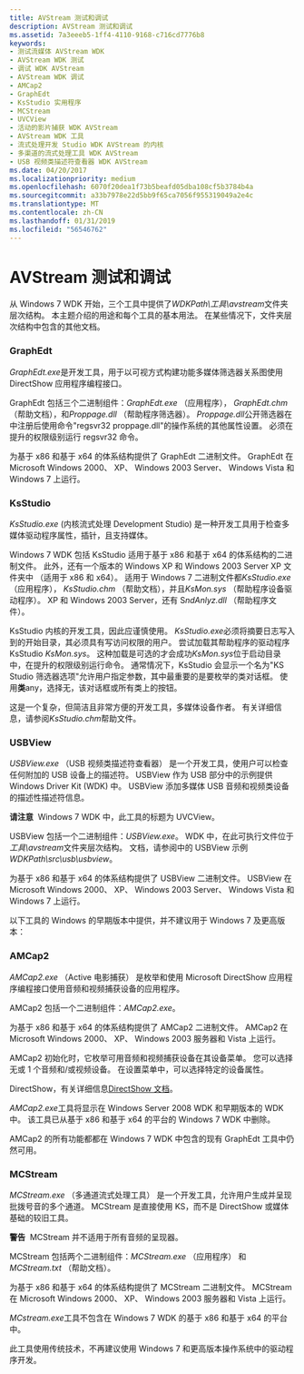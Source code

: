 ```yaml
---
title: AVStream 测试和调试
description: AVStream 测试和调试
ms.assetid: 7a3eeeb5-1ff4-4110-9168-c716cd7776b8
keywords:
- 测试流媒体 AVStream WDK
- AVStream WDK 测试
- 调试 WDK AVStream
- AVStream WDK 调试
- AMCap2
- GraphEdt
- KsStudio 实用程序
- MCStream
- UVCView
- 活动的影片捕获 WDK AVStream
- AVStream WDK 工具
- 流式处理开发 Studio WDK AVStream 的内核
- 多渠道的流式处理工具 WDK AVStream
- USB 视频类描述符查看器 WDK AVStream
ms.date: 04/20/2017
ms.localizationpriority: medium
ms.openlocfilehash: 6070f20dea1f73b5beafd05dba108cf5b3784b4a
ms.sourcegitcommit: a33b7978e22d5bb9f65ca7056f955319049a2e4c
ms.translationtype: MT
ms.contentlocale: zh-CN
ms.lasthandoff: 01/31/2019
ms.locfileid: "56546762"
---
```

# <a name="avstream-testing-and-debugging"></a>AVStream 测试和调试


从 Windows 7 WDK 开始，三个工具中提供了*WDKPath\\工具\\avstream*文件夹层次结构。 本主题介绍的用途和每个工具的基本用法。 在某些情况下，文件夹层次结构中包含的其他文档。

### <a name="graphedt"></a>**GraphEdt**

*GraphEdt.exe*是开发工具，用于以可视方式构建功能多媒体筛选器关系图使用 DirectShow 应用程序编程接口。

GraphEdt 包括三个二进制组件：*GraphEdt.exe* （应用程序）， *GraphEdt.chm* （帮助文档），和*Proppage.dll* （帮助程序筛选器）。 *Proppage.dll*公开筛选器在中注册后使用命令"regsvr32 proppage.dll"的操作系统的其他属性设置。 必须在提升的权限级别运行 regsvr32 命令。

为基于 x86 和基于 x64 的体系结构提供了 GraphEdt 二进制文件。 GraphEdt 在 Microsoft Windows 2000、 XP、 Windows 2003 Server、 Windows Vista 和 Windows 7 上运行。

### <a name="ksstudio"></a>**KsStudio**

*KsStudio.exe* (内核流式处理 Development Studio) 是一种开发工具用于检查多媒体驱动程序属性，插针，且支持媒体。

Windows 7 WDK 包括 KsStudio 适用于基于 x86 和基于 x64 的体系结构的二进制文件。 此外，还有一个版本的 Windows XP 和 Windows 2003 Server XP 文件夹中 （适用于 x86 和 x64）。 适用于 Windows 7 二进制文件都*KsStudio.exe* （应用程序）， *KsStudio.chm* （帮助文档），并且*KsMon.sys* （帮助程序设备驱动程序）。 XP 和 Windows 2003 Server，还有 S*ndAnlyz.dll* （帮助程序文件）。

KsStudio 内核的开发工具，因此应谨慎使用。 *KsStudio.exe*必须将摘要日志写入到的开始目录，其必须具有写访问权限的用户。 尝试加载其帮助程序的驱动程序 KsStudio *KsMon.sys*。 这种加载是可选的才会成功*KsMon.sys*位于启动目录中，在提升的权限级别运行命令。 通常情况下，KsStudio 会显示一个名为"KS Studio 筛选器选项"允许用户指定参数，其中最重要的是要枚举的类对话框。 使用**类**any，选择无，该对话框或所有类上的按钮。

这是一个复杂，但简洁且非常方便的开发工具，多媒体设备作者。 有关详细信息，请参阅*KsStudio.chm*帮助文件。

### <a href="" id="uvcview"></a>**USBView**

*USBView.exe* （USB 视频类描述符查看器） 是一个开发工具，使用户可以检查任何附加的 USB 设备上的描述符。 USBView 作为 USB 部分中的示例提供 Windows Driver Kit (WDK) 中。 USBView 添加多媒体 USB 音频和视频类设备的描述性描述符信息。

**请注意**  Windows 7 WDK 中，此工具的标题为 UVCView。

 

USBView 包括一个二进制组件：*USBView.exe*。 WDK 中，在此可执行文件位于*工具\\avstream*文件夹层次结构。 文档，请参阅中的 USBView 示例*WDKPath\\src\\usb\\usbview*。

为基于 x86 和基于 x64 的体系结构提供了 USBView 二进制文件。 USBView 在 Microsoft Windows 2000、 XP、 Windows 2003 Server、 Windows Vista 和 Windows 7 上运行。

以下工具的 Windows 的早期版本中提供，并不建议用于 Windows 7 及更高版本：

### <a name="amcap2"></a>**AMCap2**

*AMCap2.exe* （Active 电影捕获） 是枚举和使用 Microsoft DirectShow 应用程序编程接口使用音频和视频捕获设备的应用程序。

AMCap2 包括一个二进制组件：*AMCap2.exe*。

为基于 x86 和基于 x64 的体系结构提供了 AMCap2 二进制文件。 AMCap2 在 Microsoft Windows 2000、 XP、 Windows 2003 服务器和 Vista 上运行。

AMCap2 初始化时，它枚举可用音频和视频捕获设备在其设备菜单。 您可以选择无或 1 个音频和/或视频设备。 在设置菜单中，可以选择特定的设备属性。

DirectShow，有关详细信息[DirectShow 文档](https://go.microsoft.com/fwlink/p/?linkid=68207)。

*AMCap2.exe*工具将显示在 Windows Server 2008 WDK 和早期版本的 WDK 中。 该工具已从基于 x86 和基于 x64 的平台的 Windows 7 WDK 中删除。

AMCap2 的所有功能都都在 Windows 7 WDK 中包含的现有 GraphEdt 工具中仍然可用。

### <a name="mcstream"></a>**MCStream**

*MCStream.exe* （多通道流式处理工具） 是一个开发工具，允许用户生成并呈现批拨号音的多个通道。 MCStream 是直接使用 KS，而不是 DirectShow 或媒体基础的较旧工具。

**警告**  MCStream 并不适用于所有音频的呈现器。

 

MCStream 包括两个二进制组件：*MCStream.exe* （应用程序） 和*MCStream.txt* （帮助文档）。

为基于 x86 和基于 x64 的体系结构提供了 MCStream 二进制文件。 MCStream 在 Microsoft Windows 2000、 XP、 Windows 2003 服务器和 Vista 上运行。

*MCstream.exe*工具不包含在 Windows 7 WDK 的基于 x86 和基于 x64 的平台中。

此工具使用传统技术，不再建议使用 Windows 7 和更高版本操作系统中的驱动程序开发。

 

 





